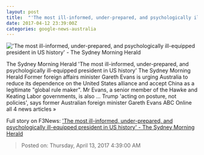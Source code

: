 ```yaml
---
layout: post
title:  "'The most ill-informed, under-prepared, and psychologically ill-equipped president in US history' - The Sydney Morning Herald"
date: 2017-04-12 23:39:00Z
categories: google-news-australia
---
```


!['The most ill-informed, under-prepared, and psychologically ill-equipped president in US history' - The Sydney Morning Herald](http://www.smh.com.au/content/dam/images/g/v/k/2/b/u/image.related.socialLead.620x349.gvk1tf.png/1492045072023.jpg)

The Sydney Morning Herald 'The most ill-informed, under-prepared, and psychologically ill-equipped president in US history' The Sydney Morning Herald Former foreign affairs minister Gareth Evans is urging Australia to reduce its dependence on the United States alliance and accept China as a legitimate "global rule maker". Mr Evans, a senior member of the Hawke and Keating Labor governments, is also ... Trump 'acting on posture, not policies', says former Australian foreign minister Gareth Evans ABC Online all 4 news articles »


Full story on F3News: ['The most ill-informed, under-prepared, and psychologically ill-equipped president in US history' - The Sydney Morning Herald](http://www.f3nws.com/n/bQbgkE)

> Posted on: Thursday, April 13, 2017 4:39:00 AM

